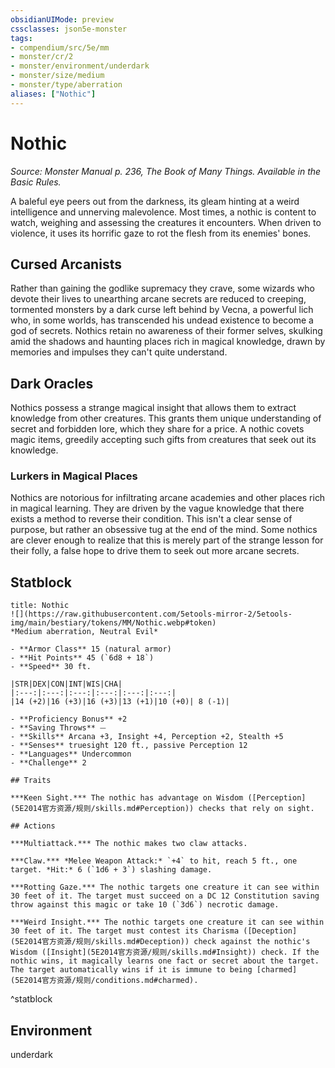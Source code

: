 ```yaml
---
obsidianUIMode: preview
cssclasses: json5e-monster
tags:
- compendium/src/5e/mm
- monster/cr/2
- monster/environment/underdark
- monster/size/medium
- monster/type/aberration
aliases: ["Nothic"]
---
```

# Nothic
*Source: Monster Manual p. 236, The Book of Many Things. Available in the Basic Rules.*  

A baleful eye peers out from the darkness, its gleam hinting at a weird intelligence and unnerving malevolence. Most times, a nothic is content to watch, weighing and assessing the creatures it encounters. When driven to violence, it uses its horrific gaze to rot the flesh from its enemies' bones.

## Cursed Arcanists

Rather than gaining the godlike supremacy they crave, some wizards who devote their lives to unearthing arcane secrets are reduced to creeping, tormented monsters by a dark curse left behind by Vecna, a powerful lich who, in some worlds, has transcended his undead existence to become a god of secrets. Nothics retain no awareness of their former selves, skulking amid the shadows and haunting places rich in magical knowledge, drawn by memories and impulses they can't quite understand.

## Dark Oracles

Nothics possess a strange magical insight that allows them to extract knowledge from other creatures. This grants them unique understanding of secret and forbidden lore, which they share for a price. A nothic covets magic items, greedily accepting such gifts from creatures that seek out its knowledge.

### Lurkers in Magical Places

Nothics are notorious for infiltrating arcane academies and other places rich in magical learning. They are driven by the vague knowledge that there exists a method to reverse their condition. This isn't a clear sense of purpose, but rather an obsessive tug at the end of the mind. Some nothics are clever enough to realize that this is merely part of the strange lesson for their folly, a false hope to drive them to seek out more arcane secrets.

## Statblock

```ad-statblock
title: Nothic
![](https://raw.githubusercontent.com/5etools-mirror-2/5etools-img/main/bestiary/tokens/MM/Nothic.webp#token)
*Medium aberration, Neutral Evil*

- **Armor Class** 15 (natural armor)
- **Hit Points** 45 (`6d8 + 18`)
- **Speed** 30 ft.

|STR|DEX|CON|INT|WIS|CHA|
|:---:|:---:|:---:|:---:|:---:|:---:|
|14 (+2)|16 (+3)|16 (+3)|13 (+1)|10 (+0)| 8 (-1)|

- **Proficiency Bonus** +2
- **Saving Throws** ⏤
- **Skills** Arcana +3, Insight +4, Perception +2, Stealth +5
- **Senses** truesight 120 ft., passive Perception 12
- **Languages** Undercommon
- **Challenge** 2

## Traits

***Keen Sight.*** The nothic has advantage on Wisdom ([Perception](5E2014官方资源/规则/skills.md#Perception)) checks that rely on sight.

## Actions

***Multiattack.*** The nothic makes two claw attacks.

***Claw.*** *Melee Weapon Attack:* `+4` to hit, reach 5 ft., one target. *Hit:* 6 (`1d6 + 3`) slashing damage.

***Rotting Gaze.*** The nothic targets one creature it can see within 30 feet of it. The target must succeed on a DC 12 Constitution saving throw against this magic or take 10 (`3d6`) necrotic damage.

***Weird Insight.*** The nothic targets one creature it can see within 30 feet of it. The target must contest its Charisma ([Deception](5E2014官方资源/规则/skills.md#Deception)) check against the nothic's Wisdom ([Insight](5E2014官方资源/规则/skills.md#Insight)) check. If the nothic wins, it magically learns one fact or secret about the target. The target automatically wins if it is immune to being [charmed](5E2014官方资源/规则/conditions.md#charmed).
```
^statblock

## Environment

underdark